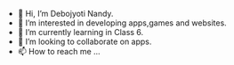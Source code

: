 - 👋 Hi, I’m Debojyoti Nandy. 
- 👀 I’m interested in developing apps,games and websites.
- 🌱 I’m currently learning in Class 6.
- 💞️ I’m looking to collaborate on apps.
- 📫 How to reach me ...

<!---
Debojyoti27/Debojyoti27 is a ✨ special ✨ repository because its `README.md` (this file) appears on your GitHub profile.
You can click the Preview link to take a look at your changes.
--->
